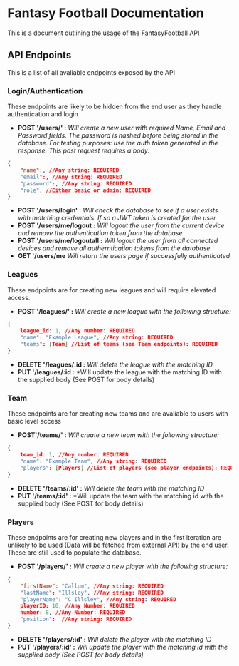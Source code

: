 # Fantasy Football Documentation

This is a document outlining the usage of the FantasyFootball API


## API Endpoints

This is a list of all avaliable endpoints exposed by the API

### Login/Authentication

These endpoints are likely to be hidden from the end user as they handle authentication and login

- **POST '/users/' :** *Will create a new user with required Name, Email and Password fields. The password is hashed before being stored in the database. For testing purposes: use the auth token generated in the response. This post request requires a body:* 

```json 
{
    "name":, //Any string: REQUIRED
    "email":, //Any string: REQUIRED
    "password":, //Any string: REQUIRED
    "role", //Either basic or admin: REQUIRED
}
```

- **POST '/users/login' :** *Will check the database to see if a user exists with matching credentials. If so a JWT token is created for the user*
- **POST '/users/me/logout :** *Will logout the user from the current device and remove the authentication token from the database*
- **POST '/users/me/logoutall :** *Will logout the user from all connected devices and remove all autherntication tokens from the database*
- **GET '/users/me** *Will return the users page if successfully authenticated*

### Leagues

These endpoints are for creating new leagues and will require elevated access.

- **POST '/leagues/' :** *Will create a new league with the following structure:* 
```json 
{
    league_id: 1, //Any number: REQUIRED
    "name": "Example League", //Any string: REQUIRED
    "teams": [Team] //List of teams (see Team endpoints): REQUIRED
}
```
- **DELETE '/leagues/:id :** *Will delete the league with the matching ID*
- **PUT '/leagues/:id :** *Will update the league with the matching ID with the supplied body (See POST for body details)

### Team 

These endpoints are for creating new teams and are avaliable to users with basic level access 

- **POST'/teams/' :** *Will create a new team with the following structure:*
```json
{
    team_id: 1, //Any number: REQUIRED
    "name": "Example Team", //Any string: REQUIRED
    "players": [Players] //List of players (see player endpoints): REQUIRED
}
```
- **DELETE '/teams/:id' :** *Will delete the team with the matching ID*
- **PUT '/teams/:id' :** *Will update the team with the matching id with the supplied body (See POST for body details)

### Players

These endpoints are for creating new players and in the first iteration are unlikely to be used (Data will be fetched from external API) by the end user. These are still used to populate the database.

- **POST '/players/' :** *Will create a new player with the following structure:*
```json
{
    "firstName": "Callum", //Any string: REQUIRED
    "lastName": "Illsley", //Any string: REQUIRED
    "playerName": "C Illsley", //Any string: REQUIRED
    playerID: 10, //Any Number: REQUIRED
    number: 8, //Any Number: REQUIRED
    "position":  //Any string: REQUIRED
}
```
- **DELETE '/players/:id' :** *Will delete the player with the matching ID*
- **PUT '/players/:id' :** *Will update the player with the matching id with the supplied body (See POST for body details)*

